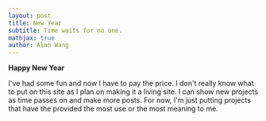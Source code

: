```yaml
---
layout: post
title: New Year
subtitle: Time waits for no one. 
mathjax: true
author: Alan Wang
---
```


**Happy New Year** 

I've had some fun and now I have to pay the price. I don't really know what to put on this site as I plan on making it a living site. I can show new projects as time passes on and make more posts. For now, I'm just putting projects that have the provided the most use or the most meaning to me. 
